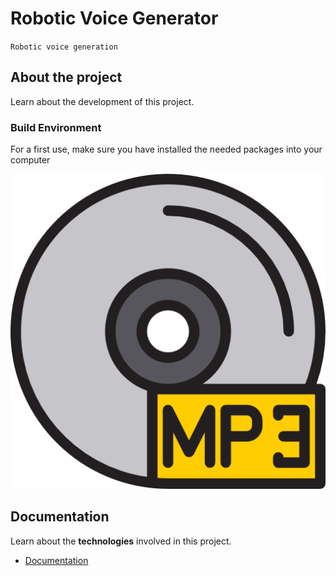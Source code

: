 # Robotic Voice Generator

`Robotic voice generation` 

## About the project

Learn about the development of this project.

### Build Environment

For a first use, make sure you have installed the needed packages into your computer



![make build-venv demonstration](img/mp3.png)

## Documentation 
Learn about the **technologies** involved in this project.
- [Documentation](docs/)
